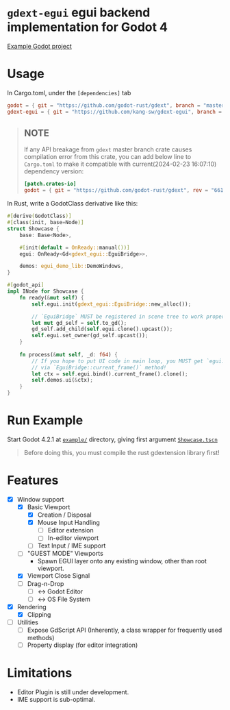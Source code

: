 # `gdext-egui` egui backend implementation for Godot 4

[Example Godot project](./example)

# Usage

In Cargo.toml, under the `[dependencies]` tab

```toml
godot = { git = "https://github.com/godot-rust/gdext", branch = "master" }
gdext-egui = { git = "https://github.com/kang-sw/gdext-egui", branch = "master" }
```

> ## NOTE
>
> If any API breakage from `gdext` master branch crate causes compilation error from this crate, you can add below line to `Cargo.toml` to make it compatible with current(2024-02-23 16:07:10) dependency version:
>
> ```toml
> [patch.crates-io]
> godot = { git = "https://github.com/godot-rust/gdext", rev = "6614030150950ffa6bd0311a2b914b86d5b7e9e9" }
> ```

In Rust, write a GodotClass derivative like this:

```rust
#[derive(GodotClass)]
#[class(init, base=Node)]
struct Showcase {
    base: Base<Node>,

    #[init(default = OnReady::manual())]
    egui: OnReady<Gd<gdext_egui::EguiBridge>>,

    demos: egui_demo_lib::DemoWindows,
}

#[godot_api]
impl INode for Showcase {
    fn ready(&mut self) {
        self.egui.init(gdext_egui::EguiBridge::new_alloc());

        // `EguiBridge` MUST be registered in scene tree to work properly!
        let mut gd_self = self.to_gd();
        gd_self.add_child(self.egui.clone().upcast());
        self.egui.set_owner(gd_self.upcast());
    }
    
    fn process(&mut self, _d: f64) {
        // If you hope to put UI code in main loop, you MUST get `egui::Context` 
        // via `EguiBridge::current_frame()` method!
        let ctx = self.egui.bind().current_frame().clone();
        self.demos.ui(&ctx);
    }
}
```

# Run Example

Start Godot 4.2.1 at [`example/`](example/) directory, giving first argument [`Showcase.tscn`](example/Showcase.tscn)

> Before doing this, you must compile the rust gdextension library first!

# Features

- [x] Window support
  - [x] Basic Viewport
    - [x] Creation / Disposal
    - [x] Mouse Input Handling
      - [ ] Editor extension
      - [ ] In-editor viewport
    - [ ] Text Input / IME support
  - [ ] "GUEST MODE" Viewports
    - Spawn EGUI layer onto any existing window, other than root viewport.
  - [x] Viewport Close Signal
  - [ ] Drag-n-Drop
    - [ ] <-> Godot Editor
    - [ ] <-> OS File System
- [x] Rendering
  - [x] Clipping
- [ ] Utilities
  - [ ] Expose GdScript API (Inherently, a class wrapper for frequently used methods)
  - [ ] Property display (for editor integration)

# Limitations

- Editor Plugin is still under development.
- IME support is sub-optimal.
